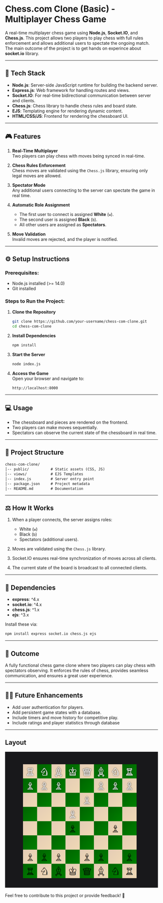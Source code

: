 # Chess.com Clone (Basic) - Multiplayer Chess Game  

A real-time multiplayer chess game using **Node.js**, **Socket.IO**, and **Chess.js**. This project allows two players to play chess with full rules enforcement and allows additional users to spectate the ongoing match.
The main outcome of the project is to get hands on experince about **socket.io** library.

---

## 🚀 **Tech Stack**

- **Node.js**: Server-side JavaScript runtime for building the backend server.
- **Express.js**: Web framework for handling routes and views.
- **Socket.IO**: For real-time bidirectional communication between server and clients.
- **Chess.js**: Chess library to handle chess rules and board state.
- **EJS**: Templating engine for rendering dynamic content.
- **HTML/CSS/JS**: Frontend for rendering the chessboard UI.

---

## 🎮 **Features**

1. **Real-Time Multiplayer**  
   Two players can play chess with moves being synced in real-time.

2. **Chess Rules Enforcement**  
   Chess moves are validated using the `Chess.js` library, ensuring only legal moves are allowed.

3. **Spectator Mode**  
   Any additional users connecting to the server can spectate the game in real time.

4. **Automatic Role Assignment**  
   - The first user to connect is assigned **White** (`w`).
   - The second user is assigned **Black** (`b`).
   - All other users are assigned as **Spectators**.

5. **Move Validation**  
   Invalid moves are rejected, and the player is notified.

---

## ⚙️ **Setup Instructions**

### Prerequisites:
- Node.js installed (>= 14.0)
- Git installed  

### Steps to Run the Project:

1. **Clone the Repository**  
   ```bash
   git clone https://github.com/your-username/chess-com-clone.git
   cd chess-com-clone
   ```

2. **Install Dependencies**  
   ```bash
   npm install
   ```

3. **Start the Server**  
   ```bash
   node index.js
   ```

4. **Access the Game**  
   Open your browser and navigate to:  
   ```
   http://localhost:8000
   ```

---

## 💻 **Usage**

- The chessboard and pieces are rendered on the frontend.
- Two players can make moves sequentially.
- Spectators can observe the current state of the chessboard in real time.

---

## 💂️ **Project Structure**

```
chess-com-clone/
│-- public/          # Static assets (CSS, JS)
│-- views/           # EJS Templates
│-- index.js         # Server entry point
│-- package.json     # Project metadata
│-- README.md        # Documentation
```

---

## ⚖️ **How It Works**

1. When a player connects, the server assigns roles:
   - White (`w`)
   - Black (`b`)
   - Spectators (additional users).

2. Moves are validated using the `Chess.js` library.
3. Socket.IO ensures real-time synchronization of moves across all clients.
4. The current state of the board is broadcast to all connected clients.

---

## 🔗 **Dependencies**

- **express**: ^4.x
- **socket.io**: ^4.x
- **chess.js**: ^1.x
- **ejs**: ^3.x

Install these via:  
```bash
npm install express socket.io chess.js ejs
```

---

## 🎯 **Outcome**

A fully functional chess game clone where two players can play chess with spectators observing. It enforces the rules of chess, provides seamless communication, and ensures a great user experience.

---

## 🧑‍💻 **Future Enhancements**

- Add user authentication for players.
- Add persistent game states with a database.
- Include timers and move history for competitive play.
- Include ratings and player statistics through database 

---
 ## Layout
 ![image](https://github.com/riyal-rj/chess.com-Clone/blob/main/lookout.png)


Feel free to contribute to this project or provide feedback! 🎉
